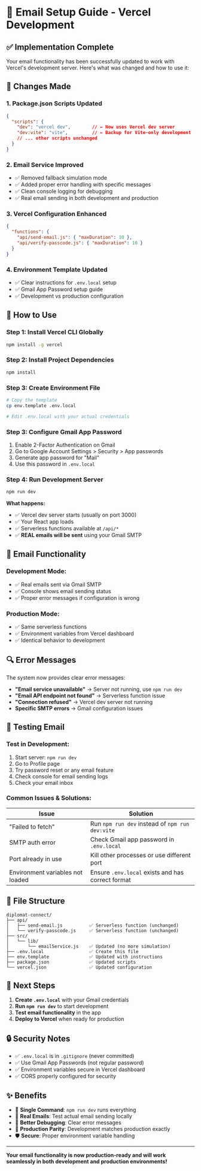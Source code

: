 # 📧 Email Setup Guide - Vercel Development

## ✅ Implementation Complete

Your email functionality has been successfully updated to work with Vercel's development server. Here's what was changed and how to use it:

## 🔧 Changes Made

### 1. **Package.json Scripts Updated**
```json
{
  "scripts": {
    "dev": "vercel dev",        // ← Now uses Vercel dev server
    "dev:vite": "vite",         // ← Backup for Vite-only development
    // ... other scripts unchanged
  }
}
```

### 2. **Email Service Improved**
- ✅ Removed fallback simulation mode
- ✅ Added proper error handling with specific messages
- ✅ Clean console logging for debugging
- ✅ Real email sending in both development and production

### 3. **Vercel Configuration Enhanced**
```json
{
  "functions": {
    "api/send-email.js": { "maxDuration": 10 },
    "api/verify-passcode.js": { "maxDuration": 10 }
  }
}
```

### 4. **Environment Template Updated**
- ✅ Clear instructions for `.env.local` setup
- ✅ Gmail App Password setup guide
- ✅ Development vs production configuration

## 🚀 How to Use

### **Step 1: Install Vercel CLI Globally**
```bash
npm install -g vercel
```

### **Step 2: Install Project Dependencies**
```bash
npm install
```

### **Step 3: Create Environment File**
```bash
# Copy the template
cp env.template .env.local

# Edit .env.local with your actual credentials
```

### **Step 3: Configure Gmail App Password**
1. Enable 2-Factor Authentication on Gmail
2. Go to Google Account Settings > Security > App passwords
3. Generate app password for "Mail"
4. Use this password in `.env.local`

### **Step 4: Run Development Server**
```bash
npm run dev
```

**What happens:**
- ✅ Vercel dev server starts (usually on port 3000)
- ✅ Your React app loads
- ✅ Serverless functions available at `/api/*`
- ✅ **REAL emails will be sent** using your Gmail SMTP

## 📧 Email Functionality

### **Development Mode:**
- ✅ Real emails sent via Gmail SMTP
- ✅ Console shows email sending status
- ✅ Proper error messages if configuration is wrong

### **Production Mode:**
- ✅ Same serverless functions
- ✅ Environment variables from Vercel dashboard
- ✅ Identical behavior to development

## 🔍 Error Messages

The system now provides clear error messages:

- **"Email service unavailable"** → Server not running, use `npm run dev`
- **"Email API endpoint not found"** → Serverless function issue
- **"Connection refused"** → Vercel dev server not running
- **Specific SMTP errors** → Gmail configuration issues

## 🧪 Testing Email

### **Test in Development:**
1. Start server: `npm run dev`
2. Go to Profile page
3. Try password reset or any email feature
4. Check console for email sending logs
5. Check your email inbox

### **Common Issues & Solutions:**

| Issue | Solution |
|-------|----------|
| "Failed to fetch" | Run `npm run dev` instead of `npm run dev:vite` |
| SMTP auth error | Check Gmail app password in `.env.local` |
| Port already in use | Kill other processes or use different port |
| Environment variables not loaded | Ensure `.env.local` exists and has correct format |

## 📁 File Structure

```
diplomat-connect/
├── api/
│   ├── send-email.js          ✅ Serverless function (unchanged)
│   └── verify-passcode.js     ✅ Serverless function (unchanged)
├── src/
│   └── lib/
│       └── emailService.js    ✅ Updated (no more simulation)
├── .env.local                 ✅ Create this file
├── env.template               ✅ Updated with instructions
├── package.json               ✅ Updated scripts
└── vercel.json                ✅ Updated configuration
```

## 🎯 Next Steps

1. **Create `.env.local`** with your Gmail credentials
2. **Run `npm run dev`** to start development
3. **Test email functionality** in the app
4. **Deploy to Vercel** when ready for production

## 🔒 Security Notes

- ✅ `.env.local` is in `.gitignore` (never committed)
- ✅ Use Gmail App Passwords (not regular password)
- ✅ Environment variables secure in Vercel dashboard
- ✅ CORS properly configured for security

## ✨ Benefits

- 🚀 **Single Command**: `npm run dev` runs everything
- 📧 **Real Emails**: Test actual email sending locally
- 🔧 **Better Debugging**: Clear error messages
- 🎯 **Production Parity**: Development matches production exactly
- 🛡️ **Secure**: Proper environment variable handling

---

**Your email functionality is now production-ready and will work seamlessly in both development and production environments!**

